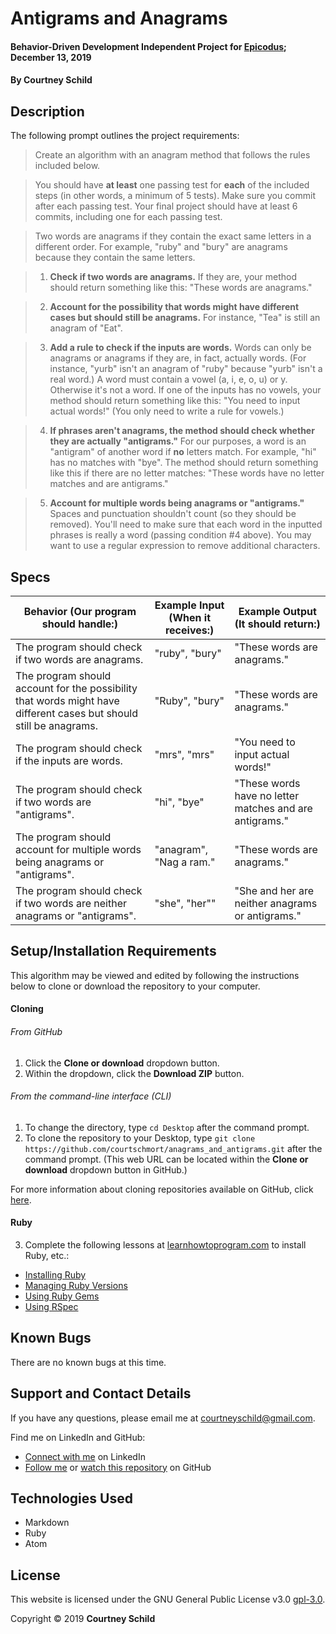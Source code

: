 # Antigrams and Anagrams

#### Behavior-Driven Development Independent Project for [Epicodus](https://www.epicodus.com/); December 13, 2019

#### By Courtney Schild

## Description

The following prompt outlines the project requirements:

> Create an algorithm with an anagram method that follows the rules included below.

> You should have **at least** one passing test for **each** of the included steps (in other words, a minimum of 5 tests). Make sure you commit after each passing test. Your final project should have at least 6 commits, including one for each passing test.

> Two words are anagrams if they contain the exact same letters in a different order. For example, "ruby" and "bury" are anagrams because they contain the same letters.

> 1. **Check if two words are anagrams.** If they are, your method should return something like this: "These words are anagrams."

> 2. **Account for the possibility that words might have different cases but should still be anagrams.** For instance, "Tea" is still an anagram of "Eat".

> 3. **Add a rule to check if the inputs are words.** Words can only be anagrams or anagrams if they are, in fact, actually words. (For instance, "yurb" isn't an anagram of "ruby" because "yurb" isn't a real word.) A word must contain a vowel (a, i, e, o, u) or y. Otherwise it's not a word. If one of the inputs has no vowels, your method should return something like this: "You need to input actual words!" (You only need to write a rule for vowels.)

> 4. **If phrases aren't anagrams, the method should check whether they are actually "antigrams."** For our purposes, a word is an "antigram" of another word if **no** letters match. For example, "hi" has no matches with "bye". The method should return something like this if there are no letter matches: "These words have no letter matches and are antigrams."

> 5. **Account for multiple words being anagrams or "antigrams."** Spaces and punctuation shouldn't count (so they should be removed). You'll need to make sure that each word in the inputted phrases is really a word (passing condition #4 above). You may want to use a regular expression to remove additional characters.

## Specs

<!-- This is another way to write out specs:
 * Spec:
  * Input:
  * Output:  -->

| Behavior (Our program should handle:) | Example Input (When it receives:) | Example Output (It should return:) |
| ----------- | ----------- | ----------- |
| The program should check if two words are anagrams. | "ruby", "bury" | "These words are anagrams." |
| The program should account for the possibility that words might have different cases but should still be anagrams. | "Ruby", "bury" | "These words are anagrams." |
| The program should check if the inputs are words. | "mrs", "mrs" | "You need to input actual words!" |
| The program should check if two words are "antigrams". | "hi", "bye" | "These words have no letter matches and are antigrams." |
| The program should account for multiple words being anagrams or "antigrams". | "anagram", "Nag a ram." | "These words are anagrams." |
| The program should check if two words are neither anagrams or "antigrams". | "she", "her"" | "She and her are neither anagrams or antigrams." |

## Setup/Installation Requirements

This algorithm may be viewed and edited by following the instructions below to clone or download the repository to your computer.

<!-- **Click [here](https://courtschmort.github.io/anagrams_and_antigrams/) to open the GitHub Pages website.** -->

#### Cloning

###### From GitHub
1. Click the **Clone or download** dropdown button.
2. Within the dropdown, click the **Download ZIP** button.

###### From the command-line interface (CLI)
1. To change the directory, type `cd Desktop` after the command prompt.
2. To clone the repository to your Desktop, type `git clone https://github.com/courtschmort/anagrams_and_antigrams.git` after the command prompt. (This web URL can be located within the **Clone or download** dropdown button in GitHub.)

For more information about cloning repositories available on GitHub, click [here](https://help.github.com/en/articles/which-remote-url-should-i-use).

#### Ruby

3. Complete the following lessons at [learnhowtoprogram.com](https://www.learnhowtoprogram.com/) to install Ruby, etc.:
  * [Installing Ruby](https://www.learnhowtoprogram.com/ruby/getting-started-with-ruby/installing-ruby)
  * [Managing Ruby Versions](https://www.learnhowtoprogram.com/ruby-and-rails/getting-started-with-ruby/managing-ruby-versions-409a3b5b-7113-4c4e-aead-c97ce8231197)
  * [Using Ruby Gems](https://www.learnhowtoprogram.com/ruby-and-rails/basic-ruby/using-ruby-gems)
  * [Using RSpec](https://www.learnhowtoprogram.com/ruby-and-rails/bdd-with-ruby/using-rspec)

## Known Bugs

There are no known bugs at this time.

## Support and Contact Details

If you have any questions, please email me at courtneyschild@gmail.com.

Find me on LinkedIn and GitHub:

* [Connect with me](https://www.linkedin.com/in/courtneyschild/) on LinkedIn
* [Follow me](https://github.com/courtschmort) or [watch this repository](https://github.com/courtschmort/anagrams_and_antigrams.git) on GitHub

<!-- ## Product Roadmap

In the future, I plan to include the following key features:
* Key feature 1
* Key feature 2
* Key feature 3 -->

## Technologies Used

* Markdown
* Ruby
* Atom

## License

This website is licensed under the GNU General Public License v3.0 [gpl-3.0](https://www.gnu.org/licenses/gpl-3.0.en.html).

Copyright &copy; 2019 **Courtney Schild**
